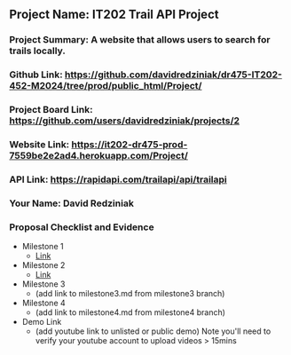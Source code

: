 ## Project Name: IT202 Trail API Project
### Project Summary: A website that allows users to search for trails locally.
### Github Link: https://github.com/davidredziniak/dr475-IT202-452-M2024/tree/prod/public_html/Project/
### Project Board Link: https://github.com/users/davidredziniak/projects/2
### Website Link: https://it202-dr475-prod-7559be2e2ad4.herokuapp.com/Project/
### API Link: https://rapidapi.com/trailapi/api/trailapi
### Your Name: David Redziniak

 
 
### Proposal Checklist and Evidence

- Milestone 1
  - [Link](https://github.com/davidredziniak/dr475-IT202-452-M2024/blob/Milestone1/public_html/Project/milestone1.md)
- Milestone 2
  - [Link](https://github.com/davidredziniak/dr475-IT202-452-M2024/blob/Milestone2/public_html/Project/milestone2.md)
- Milestone 3
  - (add link to milestone3.md from milestone3 branch)
- Milestone 4
  - (add link to milestone4.md from milestone4 branch)
- Demo Link
  - (add youtube link to unlisted or public demo) Note you'll need to verify your youtube account to upload videos > 15mins
  